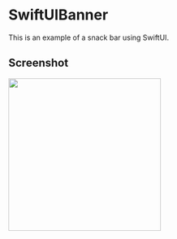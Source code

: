 # SwiftUIBanner

This is an example of a snack bar using SwiftUI.

## Screenshot
<img src="https://user-images.githubusercontent.com/45195261/165053349-45ae9e75-0420-4897-982a-9338cf642d85.png" width=300>
